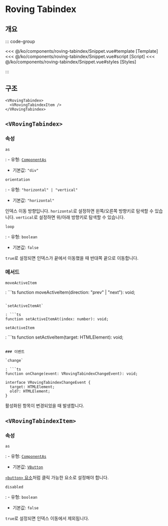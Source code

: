 <script setup lang="ts">
import Snippet from "./Snippet.vue";
</script>

# Roving Tabindex

## 개요

<VComponentPreview>
  <Snippet />
</VComponentPreview>

::: code-group

<<< @/ko/components/roving-tabindex/Snippet.vue#template [Template]
<<< @/ko/components/roving-tabindex/Snippet.vue#script [Script]
<<< @/ko/components/roving-tabindex/Snippet.vue#styles [Styles]

:::

## 구조

```vue-html
<VRovingTabindex>
  <VRovingTabindexItem />
</VRovingTabindex>
```

## `<VRovingTabindex>`

### 속성

`as`

: - 유형: [`ComponentAs`](/ko/api/types/component-as/)
  - 기본값: `"div"`

`orientation`

: - 유형: `"horizontal" | "vertical"`
  - 기본값: `"horizontal"`

  인덱스 이동 방향입니다. `horizontal`로 설정하면 왼쪽/오른쪽 방향키로 탐색할 수 있습니다. `vertical`로 설정하면 위/아래 방향키로 탐색할 수 있습니다.

`loop`

: - 유형: `boolean`
  - 기본값: `false`

  `true`로 설정되면 인덱스가 끝에서 이동했을 때 반대쪽 끝으로 이동합니다.

### 메서드

`moveActiveItem`

: ```ts
  function moveActiveItem(direction: "prev" | "next"): void;
  ```

`setActiveItemAt`

: ```ts
  function setActiveItemAt(index: number): void;
  ```

`setActiveItem`

: ```ts
  function setActiveItem(target: HTMLElement): void;
  ```

### 이벤트

`change`

: ```ts
  function onChange(event: VRovingTabindexChangeEvent): void;

  interface VRovingTabindexChangeEvent {
    target: HTMLElement;
    old?: HTMLElement;
  }
  ```

  활성화된 항목이 변경되었을 때 발생합니다.

## `<VRovingTabindexItem>`

### 속성

`as`

: - 유형: [`ComponentAs`](/ko/api/types/component-as/)
  - 기본값: [`VButton`](/ko/components/button/)

  [`<button>` 요소](https://developer.mozilla.org/ko/docs/Web/HTML/Element/button)처럼 클릭 가능한 요소로 설정해야 합니다.

`disabled`

: - 유형: `boolean`
  - 기본값: `false`

  `true`로 설정되면 인덱스 이동에서 제외됩니다.
